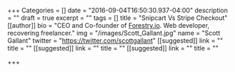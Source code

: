 +++
Categories = []
date = "2016-09-04T16:50:30.937-04:00"
description = ""
draft = true
excerpt = ""
tags = []
title = "Snipcart Vs Stripe Checkout"
[[author]]
bio = "CEO and Co-founder of <a href='https://forestry.io' title='Forestry.io CMS'>Forestry.io</a>. Web developer, recovering freelancer."
img = "/images/Scott_Gallant.jpg"
name = "Scott Gallant"
twitter = "https://twitter.com/scottgallant"
[[suggested]]
link = ""
title = ""
[[suggested]]
link = ""
title = ""
[[suggested]]
link = ""
title = ""

+++
